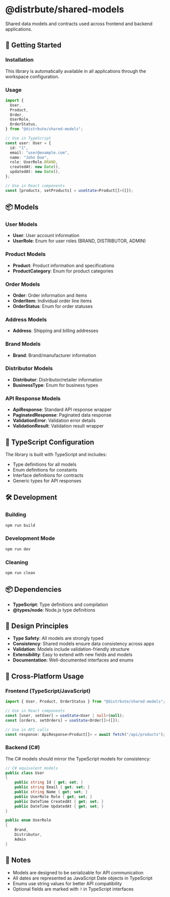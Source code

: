 # @distrbute/shared-models

Shared data models and contracts used across frontend and backend applications.

## 🚀 Getting Started

### Installation

This library is automatically available in all applications through the workspace configuration.

### Usage

```typescript
import {
  User,
  Product,
  Order,
  UserRole,
  OrderStatus,
} from "@distrbute/shared-models";

// Use in TypeScript
const user: User = {
  id: "1",
  email: "user@example.com",
  name: "John Doe",
  role: UserRole.BRAND,
  createdAt: new Date(),
  updatedAt: new Date(),
};

// Use in React components
const [products, setProducts] = useState<Product[]>([]);
```

## 📦 Models

### User Models

- **User**: User account information
- **UserRole**: Enum for user roles (BRAND, DISTRIBUTOR, ADMIN)

### Product Models

- **Product**: Product information and specifications
- **ProductCategory**: Enum for product categories

### Order Models

- **Order**: Order information and items
- **OrderItem**: Individual order line items
- **OrderStatus**: Enum for order statuses

### Address Models

- **Address**: Shipping and billing addresses

### Brand Models

- **Brand**: Brand/manufacturer information

### Distributor Models

- **Distributor**: Distributor/retailer information
- **BusinessType**: Enum for business types

### API Response Models

- **ApiResponse<T>**: Standard API response wrapper
- **PaginatedResponse<T>**: Paginated data response
- **ValidationError**: Validation error details
- **ValidationResult**: Validation result wrapper

## 🔧 TypeScript Configuration

The library is built with TypeScript and includes:

- Type definitions for all models
- Enum definitions for constants
- Interface definitions for contracts
- Generic types for API responses

## 🛠️ Development

### Building

```bash
npm run build
```

### Development Mode

```bash
npm run dev
```

### Cleaning

```bash
npm run clean
```

## 📦 Dependencies

- **TypeScript**: Type definitions and compilation
- **@types/node**: Node.js type definitions

## 🎯 Design Principles

- **Type Safety**: All models are strongly typed
- **Consistency**: Shared models ensure data consistency across apps
- **Validation**: Models include validation-friendly structure
- **Extensibility**: Easy to extend with new fields and models
- **Documentation**: Well-documented interfaces and enums

## 🔄 Cross-Platform Usage

### Frontend (TypeScript/JavaScript)

```typescript
import { User, Product, OrderStatus } from "@distrbute/shared-models";

// Use in React components
const [user, setUser] = useState<User | null>(null);
const [orders, setOrders] = useState<Order[]>([]);

// Use in API calls
const response: ApiResponse<Product[]> = await fetch("/api/products");
```

### Backend (C#)

The C# models should mirror the TypeScript models for consistency:

```csharp
// C# equivalent models
public class User
{
    public string Id { get; set; }
    public string Email { get; set; }
    public string Name { get; set; }
    public UserRole Role { get; set; }
    public DateTime CreatedAt { get; set; }
    public DateTime UpdatedAt { get; set; }
}

public enum UserRole
{
    Brand,
    Distributor,
    Admin
}
```

## 📝 Notes

- Models are designed to be serializable for API communication
- All dates are represented as JavaScript Date objects in TypeScript
- Enums use string values for better API compatibility
- Optional fields are marked with `?` in TypeScript interfaces
